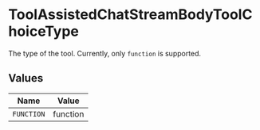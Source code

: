 # ToolAssistedChatStreamBodyToolChoiceType

The type of the tool. Currently, only `function` is supported.


## Values

| Name       | Value      |
| ---------- | ---------- |
| `FUNCTION` | function   |